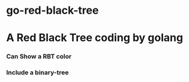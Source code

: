# go-red-black-tree

# A Red Black Tree coding by golang

### Can Show a RBT color
### Include  a binary-tree

